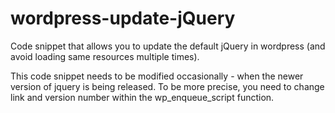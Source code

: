 # wordpress-update-jQuery
Code snippet that allows you to update the default jQuery in wordpress (and avoid loading same resources multiple times).

This code snippet needs to be modified occasionally - when the newer version of jquery is being released. To be more precise, you need to change link and version number within the wp_enqueue_script function.
